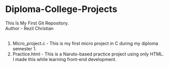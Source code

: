 # Diploma-College-Projects
This Is My First Git Repository.
<br>
Author - Rezil Christian 
<br><br>
1. Micro_project.c - This is my first micro project in C during my diploma semester 1.
2. Practice.html - This is a Naruto-based practice project using only HTML. I made this while learning front-end development.
